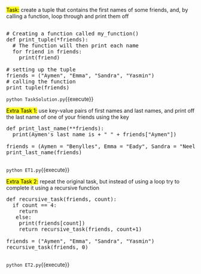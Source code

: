 

<mark>Task:</mark> create a tuple that contains the first names of some friends, and, by calling a function, loop through and print them off

<pre class="file" data-filename="TaskSolution.py" data-target="replace">

# Creating a function called my_function()
def print_tuple(*friends): 
  # The function will then print each name
  for friend in friends:
    print(friend)

# setting up the tuple
friends = ("Aymen", "Emma", "Sandra", "Yasmin")
# calling the function
print_tuple(friends) 
</pre>

`python TaskSolution.py`{{execute}}

<mark>Extra Task 1:</mark> use key-value pairs of first names and last names, and print off the last name of one of your friends using the key

<pre class="file" data-filename="ET1.py" data-target="replace">
def print_last_name(**friends):
  print(Aymen's last name is + " " + friends["Aymen"])
  
friends = (Aymen = "Benylles", Emma = "Eady", Sandra = "Neeliyara", Yasmin = "Cooper")
print_last_name(friends)

</pre>

`python ET1.py`{{execute}}

<mark>Extra Task 2:</mark> repeat the original task, but instead of using a loop try to complete it using a recursive function

<pre class="file" data-filename="ET2.py" data-target="replace">
def recursive_task(friends, count):
  if count == 4:
    return
   else:
    print(friends[count])
    return recursive_task(friends, count+1)

friends = ("Aymen", "Emma", "Sandra", "Yasmin")
recursive_task(friends, 0)

</pre> 

`python ET2.py`{{execute}}
